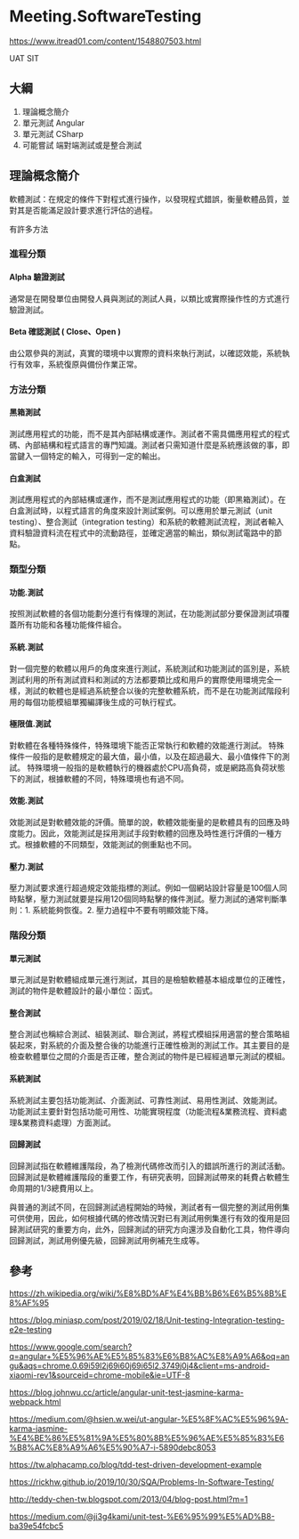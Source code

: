 # Meeting.SoftwareTesting

<https://www.itread01.com/content/1548807503.html>

UAT SIT

## 大綱

1. 理論概念簡介
2. 單元測試 Angular
3. 單元測試 CSharp
4. 可能嘗試 端對端測試或是整合測試

## 理論概念簡介

軟體測試：在規定的條件下對程式進行操作，以發現程式錯誤，衡量軟體品質，並對其是否能滿足設計要求進行評估的過程。

有許多方法

### 進程分類

#### Alpha 驗證測試

通常是在開發單位由開發人員與測試的測試人員，以類比或實際操作性的方式進行驗證測試。

#### Beta 確認測試 ( Close、Open )

由公眾參與的測試，真實的環境中以實際的資料來執行測試，以確認效能，系統執行有效率，系統復原與備份作業正常。

### 方法分類

#### 黑箱測試

測試應用程式的功能，而不是其內部結構或運作。測試者不需具備應用程式的程式碼、內部結構和程式語言的專門知識。測試者只需知道什麼是系統應該做的事，即當鍵入一個特定的輸入，可得到一定的輸出。

#### 白盒測試

測試應用程式的內部結構或運作，而不是測試應用程式的功能（即黑箱測試）。在白盒測試時，以程式語言的角度來設計測試案例。可以應用於單元測試（unit testing）、整合測試（integration testing）和系統的軟體測試流程，測試者輸入資料驗證資料流在程式中的流動路徑，並確定適當的輸出，類似測試電路中的節點。

### 類型分類

#### 功能.測試

按照測試軟體的各個功能劃分進行有條理的測試，在功能測試部分要保證測試項覆蓋所有功能和各種功能條件組合。

#### 系統.測試

對一個完整的軟體以用戶的角度來進行測試，系統測試和功能測試的區別是，系統測試利用的所有測試資料和測試的方法都要類比成和用戶的實際使用環境完全一樣，測試的軟體也是經過系統整合以後的完整軟體系統，而不是在功能測試階段利用的每個功能模組單獨編譯後生成的可執行程式。

#### 極限值.測試

對軟體在各種特殊條件，特殊環境下能否正常執行和軟體的效能進行測試。
特殊條件一般指的是軟體規定的最大值，最小值，以及在超過最大、最小值條件下的測試。
特殊環境一般指的是軟體執行的機器處於CPU高負荷，或是網路高負荷狀態下的測試，根據軟體的不同，特殊環境也有過不同。

#### 效能.測試

效能測試是對軟體效能的評價。簡單的說，軟體效能衡量的是軟體具有的回應及時度能力。因此，效能測試是採用測試手段對軟體的回應及時性進行評價的一種方式。根據軟體的不同類型，效能測試的側重點也不同。

#### 壓力.測試

壓力測試要求進行超過規定效能指標的測試。例如一個網站設計容量是100個人同時點擊，壓力測試就要是採用120個同時點擊的條件測試。壓力測試的通常判斷準則：1. 系統能夠恢復。2. 壓力過程中不要有明顯效能下降。

### 階段分類

#### 單元測試

單元測試是對軟體組成單元進行測試，其目的是檢驗軟體基本組成單位的正確性，測試的物件是軟體設計的最小單位：函式。

#### 整合測試

整合測試也稱綜合測試、組裝測試、聯合測試，將程式模組採用適當的整合策略組裝起來，對系統的介面及整合後的功能進行正確性檢測的測試工作。其主要目的是檢查軟體單位之間的介面是否正確，整合測試的物件是已經經過單元測試的模組。

#### 系統測試

系統測試主要包括功能測試、介面測試、可靠性測試、易用性測試、效能測試。 功能測試主要針對包括功能可用性、功能實現程度（功能流程&業務流程、資料處理&業務資料處理）方面測試。

#### 回歸測試

回歸測試指在軟體維護階段，為了檢測代碼修改而引入的錯誤所進行的測試活動。回歸測試是軟體維護階段的重要工作，有研究表明，回歸測試帶來的耗費占軟體生命周期的1/3總費用以上。

與普通的測試不同，在回歸測試過程開始的時候，測試者有一個完整的測試用例集可供使用，因此，如何根據代碼的修改情況對已有測試用例集進行有效的復用是回歸測試研究的重要方向，此外，回歸測試的研究方向還涉及自動化工具，物件導向回歸測試，測試用例優先級，回歸測試用例補充生成等。

## 參考

<https://zh.wikipedia.org/wiki/%E8%BD%AF%E4%BB%B6%E6%B5%8B%E8%AF%95>

<https://blog.miniasp.com/post/2019/02/18/Unit-testing-Integration-testing-e2e-testing>

<https://www.google.com/search?q=angular+%E5%96%AE%E5%85%83%E6%B8%AC%E8%A9%A6&oq=angu&aqs=chrome.0.69i59l2j69i60j69i65l2.3749j0j4&client=ms-android-xiaomi-rev1&sourceid=chrome-mobile&ie=UTF-8>

<https://blog.johnwu.cc/article/angular-unit-test-jasmine-karma-webpack.html>

<https://medium.com/@hsien.w.wei/ut-angular-%E5%8F%AC%E5%96%9A-karma-jasmine-%E4%BE%86%E5%81%9A%E5%80%8B%E5%96%AE%E5%85%83%E6%B8%AC%E8%A9%A6%E5%90%A7-i-5890debc8053>

<https://tw.alphacamp.co/blog/tdd-test-driven-development-example>

<https://rickhw.github.io/2019/10/30/SQA/Problems-In-Software-Testing/>

<http://teddy-chen-tw.blogspot.com/2013/04/blog-post.html?m=1>

<https://medium.com/@ji3g4kami/unit-test-%E6%95%99%E5%AD%B8-ba39e54fcbc5>
